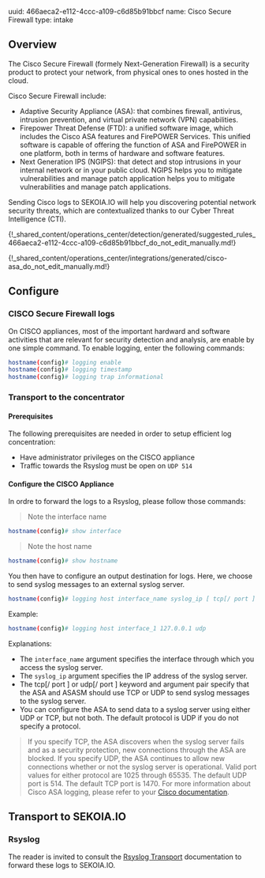 uuid: 466aeca2-e112-4ccc-a109-c6d85b91bbcf
name: Cisco Secure Firewall
type: intake

## Overview

The Cisco Secure Firewall (formely Next-Generation Firewall) is a security product to protect your network, from physical ones to ones hosted in the cloud.

Cisco Secure Firewall include:

  - Adaptive Security Appliance (ASA): that combines firewall, antivirus, intrusion prevention, and virtual private network (VPN) capabilities.
  - Firepower Threat Defense (FTD): a unified software image, which includes the Cisco ASA features and FirePOWER Services. This unified software is capable of offering the function of ASA and FirePOWER in one platform, both in terms of hardware and software features.
  - Next Generation IPS (NGIPS): that detect and stop intrusions in your internal network or in your public cloud. NGIPS helps you to mitigate vulnerabilities and manage patch application helps you to mitigate vulnerabilities and manage patch applications.

Sending Cisco logs to SEKOIA.IO will help you discovering potential network security threats, which are contextualized  thanks to our Cyber Threat Intelligence (CTI).


{!_shared_content/operations_center/detection/generated/suggested_rules_466aeca2-e112-4ccc-a109-c6d85b91bbcf_do_not_edit_manually.md!}

{!_shared_content/operations_center/integrations/generated/cisco-asa_do_not_edit_manually.md!}

## Configure

### CISCO Secure Firewall logs

On CISCO appliances, most of the important hardward and software activities that are relevant for security detection and analysis, are enable by one simple command.
To enable logging, enter the following commands:

```bash
hostname(config)# logging enable
hostname(config)# logging timestamp
hostname(config)# logging trap informational
```

### Transport to the concentrator

#### Prerequisites
The following prerequisites are needed in order to setup efficient log concentration:

- Have administrator privileges on the CISCO appliance
- Traffic towards the Rsyslog must be open on `UDP 514`

#### Configure the CISCO Appliance
In ordre to forward the logs to a Rsyslog, please follow those commands:

> Note the interface name
```bash
hostname(config)# show interface
```

> Note the host name
```bash
hostname(config)# show hostname
```

You then have to configure an output destination for logs. Here, we choose to send syslog messages to an external syslog server.
```bash
hostname(config)# logging host interface_name syslog_ip [ tcp[/ port ] udp [/ port ]
```

Example:
```bash
hostname(config)# logging host interface_1 127.0.0.1 udp
```

Explanations:

- The `interface_name` argument specifies the interface through which you access the syslog server.
- The `syslog_ip` argument specifies the IP address of the syslog server.
- The tcp[/ port ] or udp[/ port ] keyword and argument pair specify that the ASA and ASASM should use TCP or UDP to send syslog messages to the syslog server.
- You can configure the ASA to send data to a syslog server using either UDP or TCP, but not both. The default protocol is UDP if you do not specify a protocol.

> If you specify TCP, the ASA discovers when the syslog server fails and as a security protection, new connections through the ASA are blocked.
> If you specify UDP, the ASA continues to allow new connections whether or not the syslog server is operational. Valid port values for either protocol are 1025 through 65535. The default UDP port is 514. The default TCP port is 1470.
> For more information about Cisco ASA logging, please refer to your [Cisco documentation](https://www.cisco.com/c/en/us/td/docs/security/asa/asa-cli-reference/S/asa-command-ref-S.html).

## Transport to SEKOIA.IO

### Rsyslog

The reader is invited to consult the [Rsyslog Transport](../../../ingestion_methods/rsyslog/) documentation to forward these logs to SEKOIA.IO.
